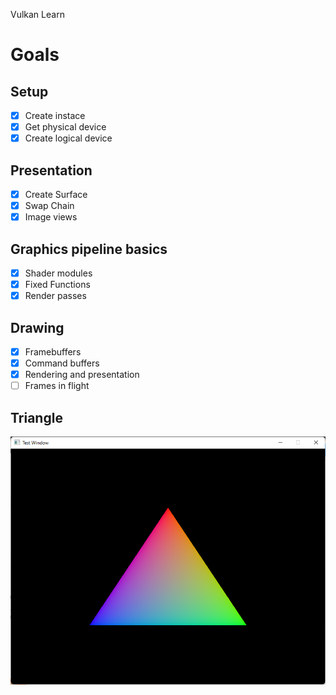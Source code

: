 Vulkan Learn

# Goals
## Setup
- [x] Create instace
- [x] Get physical device
- [x] Create logical device
## Presentation
- [x] Create Surface
- [x] Swap Chain
- [x] Image views

## Graphics pipeline basics
- [x] Shader modules
- [x] Fixed Functions
- [x] Render passes

## Drawing
- [x] Framebuffers
- [x] Command buffers
- [x] Rendering and presentation
- [ ] Frames in flight

## Triangle 
![Triangle VK](img/Triangle.png)